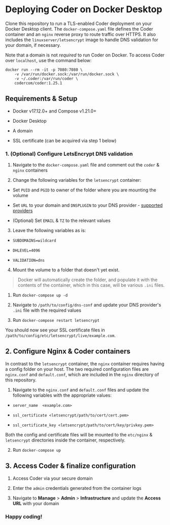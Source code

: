# Deploying Coder on Docker Desktop

Clone this repository to run a TLS-enabled Coder deployment on your Docker Desktop client. The `docker-compose.yaml` file defines the Coder container and an `nginx` reverse proxy to route traffic over HTTPS. It also includes the `linuxserver/letsencrypt` image to handle DNS validation for your domain, if necessary.

Note that a domain is not *required* to run Coder on Docker. To access Coder over `localhost`, use the command below:

```console
docker run --rm -it -p 7080:7080 \
    -v /var/run/docker.sock:/var/run/docker.sock \
    -v ~/.coder:/var/run/coder \
    codercom/coder:1.25.1
```

## Requirements & Setup

- Docker v17.12.0+ and Compose v1.21.0+

- Docker Desktop

- A domain

- SSL certificate (can be acquired via step 1 below)

### 1. (Optional) Configure LetsEncrypt DNS validation

1. Navigate to the `docker-compose.yaml` file and comment out the `coder` & `nginx` containers

1. Change the following variables for the `letsencrypt` container:

- Set `PUID` and `PGID` to owner of the folder where you are mounting the volume

- Set `URL` to your domain and `DNSPLUGIN` to your DNS provider - [supported providers](https://certbot.eff.org/hosting_providers)

- (Optional) Set `EMAIL` & `TZ` to the relevant values

3. Leave the following variables as is:

- `SUBDOMAINS=wildcard`

- `DHLEVEL=4096`

- `VALIDATION=dns`

4. Mount the volume to a folder that doesn't yet exist.

> Docker will automatically create the folder, and populate it with the contents of the container, which in this case, will be various `.ini` files.

1. Run `docker-compose up -d`

1. Navigate to `/path/to/config/dns-conf` and update your DNS provider's `.ini` file with the required values

1. Run `docker-compose restart letsencrypt`

You should now see your SSL certificate files in `/path/to/config/etc/letsencrypt/live/example.com`.

## 2. Configure Nginx & Coder containers

In contrast to the `letsencrypt` container, the `nginx` container requires having a config folder on your host. The two required configuration files are `nginx.conf` and `default.conf`, which are included in the `nginx` directory of this repository.

1. Navigate to the `nginx.conf` and `default.conf` files and update the following variables with the appropriate values:

- `server_name  <example.com>`

- `ssl_certificate <letsencrypt/path/to/cert/cert.pem>`

- `ssl_certificate_key <letsencrypt/path/to/cert/key/privkey.pem>`

Both the config and certificate files will be mounted to the `etc/nginx` & `letsencrypt` directories inside the container, respectively.

2. Run `docker-compose up`

## 3. Access Coder & finalize configuration

1. Access Coder via your secure domain

1. Enter the `admin` credentials generated from the container logs

1. Navigate to **Manage** > **Admin** > **Infrastructure** and update the **Access URL** with your domain

### Happy coding!
